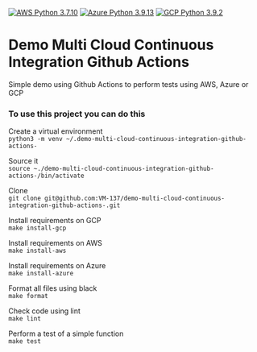 [![AWS Python 3.7.10](https://github.com/VM-137/demo-multi-cloud-continuous-integration-github-actions-/actions/workflows/aws.yml/badge.svg)](https://github.com/VM-137/demo-multi-cloud-continuous-integration-github-actions-/actions/workflows/aws.yml)
[![Azure Python 3.9.13](https://github.com/VM-137/demo-multi-cloud-continuous-integration-github-actions-/actions/workflows/azure.yml/badge.svg)](https://github.com/VM-137/demo-multi-cloud-continuous-integration-github-actions-/actions/workflows/azure.yml)
[![GCP Python 3.9.2](https://github.com/VM-137/demo-multi-cloud-continuous-integration-github-actions-/actions/workflows/gcp.yml/badge.svg)](https://github.com/VM-137/demo-multi-cloud-continuous-integration-github-actions-/actions/workflows/gcp.yml)

# Demo Multi Cloud Continuous Integration Github Actions
Simple demo using Github Actions to perform tests using AWS, Azure or GCP 



### To use this project you can do this
Create a virtual environment<br>
```python3 -m venv ~/.demo-multi-cloud-continuous-integration-github-actions-```

Source it<br>
```source ~./demo-multi-cloud-continuous-integration-github-actions-/bin/activate```

Clone<br>
```git clone git@github.com:VM-137/demo-multi-cloud-continuous-integration-github-actions-.git```

Install requirements on GCP<br>
```make install-gcp```

Install requirements on AWS<br>
```make install-aws```

Install requirements on Azure<br>
```make install-azure```

Format all files using black<br>
```make format```

Check code using lint<br>
```make lint```

Perform a test of a simple function<br>
```make test```
